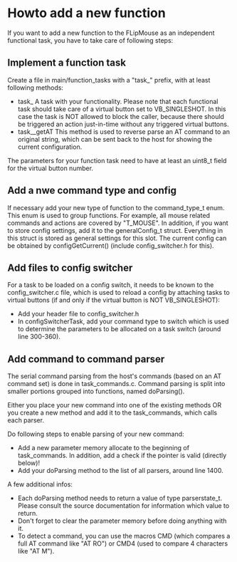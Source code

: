 # Howto add a new function

If you want to add a new function to the FLipMouse as an independent functional task, you have to take care of following steps:

## Implement a function task

Create a file in main/function_tasks with a "task_" prefix, with at least following methods:

* task_<name> A task with your functionality. Please note that each functional task should take care of a virtual button set to VB_SINGLESHOT. In this case
the task is NOT allowed to block the caller, because there should be triggered an action just-in-time without any triggered virtual buttons.
* task_<name>_getAT This method is used to reverse parse an AT command to an original string, which can be sent back to the host for showing the current configuration.

The parameters for your function task need to have at least an uint8_t field for the virtual button number.

## Add a nwe command type and config

If necessary add your new type of function to the command_type_t enum. This enum is used to group functions. For example, all mouse related commands and actions are covered by "T_MOUSE".
In addition, if you want to store config settings, add it to the generalConfig_t struct. Everything in this struct is stored as general settings for this slot. The current config can
be obtained by configGetCurrent() (include config_switcher.h for this).

## Add files to config switcher

For a task to be loaded on a config switch, it needs to be known to the config_switcher.c file, which is used to reload a config by attaching tasks to virtual buttons (if and only if
the virtual button is NOT VB_SINGLESHOT):

* Add your header file to config_switcher.h
* In configSwitcherTask, add your command type to switch which is used to determine the parameters to be allocated on a task switch (around line 300-360).


## Add command to command parser

The serial command parsing from the host's commands (based on an AT command set) is done in task_commands.c.
Command parsing is split into smaller portions grouped into functions, named do<name>Parsing().

Either you place your new command into one of the existing methods OR you create a new method and add it to the task_commands, which calls each parser.

Do following steps to enable parsing of your new command:

* Add a new parameter memory allocate to the beginning of task_commands. In addition, add a check if the pointer is valid (directly below)!
* Add your do<Name>Parsing method to the list of all parsers, around line 1400.

A few additional infos:

* Each do<Name>Parsing method needs to return a value of type parserstate_t. Please consult the source documentation for information which value to return.
* Don't forget to clear the parameter memory before doing anything with it.
* To detect a command, you can use the macros CMD (which compares a full AT command like "AT RO") or CMD4 (used to compare 4 characters like "AT M").
